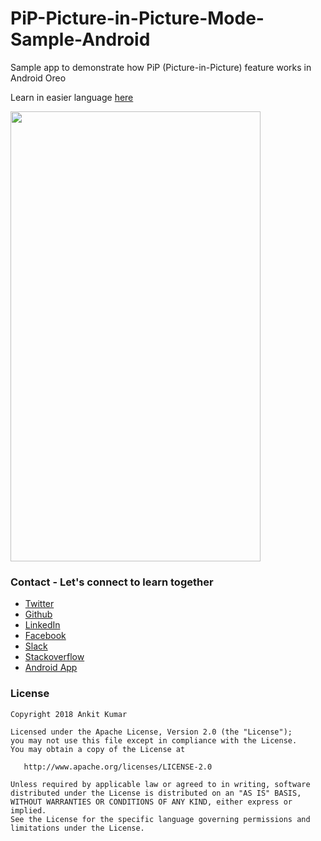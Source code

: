 # PiP-Picture-in-Picture-Mode-Sample-Android
Sample app to demonstrate how PiP (Picture-in-Picture) feature works in Android Oreo

Learn in easier language [here](
https://medium.com/@ankitdroiddeveloper/picture-in-picture-android-oreo-and-newer-818a7356930)


<img src="https://github.com/AnkitDroidGit/PiP-Picture-in-Picture-Mode-Sample-Android/blob/master/art/gif_pip.gif" width="400" height="720">


### Contact - Let's connect to learn together
- [Twitter](https://twitter.com/KumarAnkitRKE)
- [Github](https://github.com/AnkitDroidGit)
- [LinkedIn](https://www.linkedin.com/in/kumarankitkumar/)
- [Facebook](https://www.facebook.com/freeankit)
- [Slack](https://ankitdroid.slack.com)
- [Stackoverflow](https://stackoverflow.com/users/3282461/android)
- [Android App](https://play.google.com/store/apps/details?id=com.freeankit.ankitprofile)


### License

    Copyright 2018 Ankit Kumar
    
    Licensed under the Apache License, Version 2.0 (the "License");
    you may not use this file except in compliance with the License.
    You may obtain a copy of the License at

       http://www.apache.org/licenses/LICENSE-2.0

    Unless required by applicable law or agreed to in writing, software
    distributed under the License is distributed on an "AS IS" BASIS,
    WITHOUT WARRANTIES OR CONDITIONS OF ANY KIND, either express or implied.
    See the License for the specific language governing permissions and
    limitations under the License.
